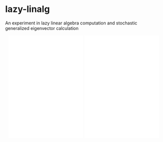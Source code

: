 # lazy-linalg
An experiment in lazy linear algebra computation and stochastic generalized eigenvector calculation

<p align="center">
  <img align="middle" src="./assets/VR_PCA.pdf" alt="Variance Reduced Stochastic PCA" width="240" height="330" />
  <img align="middle" src="./assets/VR_GPCA.pdf" alt="Variance Reduced Stochastic Generalized PCA" width="240" height="330" />
</p>
